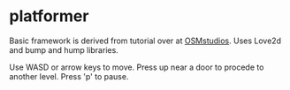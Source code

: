 # platformer
Basic framework is derived from tutorial over at [OSMstudios](http://osmstudios.com/tutorials/love2d-platformer-tutorial-part-1-the-basics). Uses Love2d and bump and hump libraries.

Use WASD or arrow keys to move. Press up near a door to procede to another level. Press 'p' to pause.
